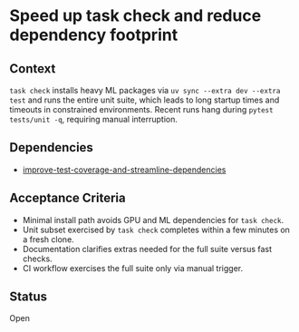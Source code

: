 # Speed up task check and reduce dependency footprint

## Context
`task check` installs heavy ML packages via `uv sync --extra dev --extra test` and
runs the entire unit suite, which leads to long startup times and timeouts in
constrained environments. Recent runs hang during `pytest tests/unit -q`,
requiring manual interruption.

## Dependencies
- [improve-test-coverage-and-streamline-dependencies](
  improve-test-coverage-and-streamline-dependencies.md)

## Acceptance Criteria
- Minimal install path avoids GPU and ML dependencies for `task check`.
- Unit subset exercised by `task check` completes within a few minutes on a
  fresh clone.
- Documentation clarifies extras needed for the full suite versus fast checks.
- CI workflow exercises the full suite only via manual trigger.

## Status
Open
